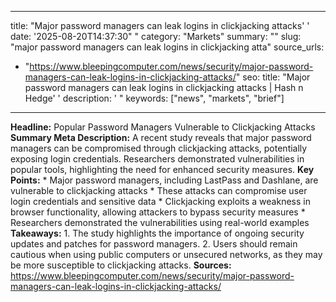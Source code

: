 ﻿---

title: "Major password managers can leak logins in clickjacking attacks''
date: '2025-08-20T14:37:30""
category: "Markets"
summary: ""
slug: "major password managers can leak logins in clickjacking atta"
source_urls:
  - "https://www.bleepingcomputer.com/news/security/major-password-managers-can-leak-logins-in-clickjacking-attacks/"
seo:
  title: "Major password managers can leak logins in clickjacking attacks | Hash n Hedge''
  description: '"
  keywords: ["news", "markets", "brief"]

---
**Headline:** Popular Password Managers Vulnerable to Clickjacking Attacks  **Summary Meta Description:** A recent study reveals that major password managers can be compromised through clickjacking attacks, potentially exposing login credentials. Researchers demonstrated vulnerabilities in popular tools, highlighting the need for enhanced security measures.  **Key Points:**  * Major password managers, including LastPass and Dashlane, are vulnerable to clickjacking attacks * These attacks can compromise user login credentials and sensitive data * Clickjacking exploits a weakness in browser functionality, allowing attackers to bypass security measures * Researchers demonstrated the vulnerabilities using real-world examples  **Takeaways:**  1. The study highlights the importance of ongoing security updates and patches for password managers. 2. Users should remain cautious when using public computers or unsecured networks, as they may be more susceptible to clickjacking attacks.  **Sources:**  https://www.bleepingcomputer.com/news/security/major-password-managers-can-leak-logins-in-clickjacking-attacks/ 

